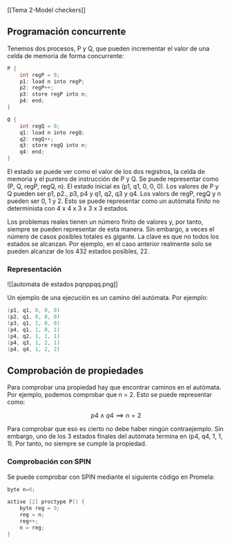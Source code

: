 [[Tema 2-Model checkers]]

## Programación concurrente
Tenemos dos procesos, P y Q, que pueden incrementar el valor de una celda de memoria de forma concurrente:

```c
P {
	int regP = 0;
	p1: load n into regP;
	p2: regP++;
	p3: store regP into n;
	p4: end;
}

Q {
	int regQ = 0;
	q1: load n into regQ;
	q2: regQ++;
	q3: store regQ into n;
	q4: end;
}
```

El estado se puede ver como el valor de los dos registros, la celda de memoria y el puntero de instrucción de P y Q. Se puede representar como (P, Q, regP, regQ, n). El estado inicial es (p1, q1, 0, 0, 0). Los valores de P y Q pueden ser p1, p2., p3, p4 y q1, q2, q3 y q4. Los valors de regP, regQ y n pueden ser 0, 1 y 2. Esto se puede representar como un autómata finito no determinista con 4 x 4 x 3 x 3 x 3 estados.

Los problemas reales tienen un número finito de valores y, por tanto, siempre se pueden representar de esta manera. Sin embargo, a veces el número de casos posibles totales es gigante. La clave es que no todos los estados se alcanzan. Por ejemplo, en el caso anterior realmente solo se pueden alcanzar de los 432 estados posibles, 22.

### Representación

![[automata de estados pqnppqq.png]]

Un ejemplo de una ejecución es un camino del autómata. Por ejemplo:

```c
(p1, q1, 0, 0, 0)
(p2, q1, 0, 0, 0)
(p3, q1, 1, 0, 0)
(p4, q1, 1, 0, 1)
(p4, q2, 1, 1, 1)
(p4, q3, 1, 2, 1)
(p4, q4, 1, 2, 2)
```

## Comprobación de propiedades
Para comprobar una propiedad hay que encontrar caminos en el autómata. Por ejemplo, podemos comprobar que n = 2. Esto se puede representar como:

$$
p4 \land q4 \implies n = 2
$$

Para comprobar que eso es cierto no debe haber ningún contraejemplo. Sin embargo, uno de los 3 estados finales del autómata termina en (p4, q4, 1, 1, 1). Por tanto, no siempre se cumple la propiedad.

### Comprobación con SPIN
Se puede comprobar con SPIN mediante el siguiente código en Promela:

```c
byte n=0;

active [2] proctype P() {
	byte reg = 0;
	reg = n;
	reg++;
	n = reg;
}
```
